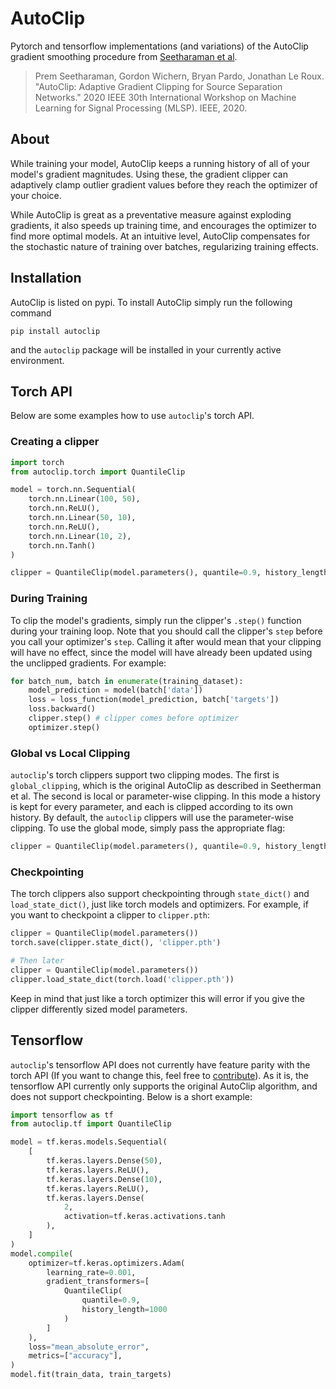 # AutoClip
Pytorch and tensorflow implementations (and variations) of the AutoClip gradient smoothing procedure from [Seetharaman et al](https://arxiv.org/abs/2007.14469).

> Prem Seetharaman, Gordon Wichern, Bryan Pardo, Jonathan Le Roux. "AutoClip: Adaptive Gradient Clipping for Source Separation Networks." 2020 IEEE 30th International Workshop on Machine Learning for Signal Processing (MLSP). IEEE, 2020.

## About

While training your model, AutoClip keeps a running history of all of your model's gradient magnitudes. Using these, the gradient clipper can adaptively clamp outlier gradient values before they reach the optimizer of your choice.

While AutoClip is great as a preventative measure against exploding gradients, it also speeds up training time, and encourages the optimizer to find more optimal models. At an intuitive level, AutoClip compensates for the stochastic nature of training over batches, regularizing training effects.

## Installation

AutoClip is listed on pypi. To install AutoClip simply run the following command
```
pip install autoclip
```
and the `autoclip` package will be installed in your currently active environment.

## Torch API

Below are some examples how to use `autoclip`'s torch API.

### Creating a clipper
```python
import torch
from autoclip.torch import QuantileClip

model = torch.nn.Sequential(
    torch.nn.Linear(100, 50),
    torch.nn.ReLU(),
    torch.nn.Linear(50, 10),
    torch.nn.ReLU(),
    torch.nn.Linear(10, 2),
    torch.nn.Tanh()
)

clipper = QuantileClip(model.parameters(), quantile=0.9, history_length=1000)
```

### During Training
To clip the model's gradients, simply run the clipper's `.step()` function during your training loop. Note that you should call the clipper's `step` before you call your optimizer's `step`. Calling it after would mean that your clipping will have no effect, since the model will have already been updated using the unclipped gradients. For example:
```python
for batch_num, batch in enumerate(training_dataset):
    model_prediction = model(batch['data'])
    loss = loss_function(model_prediction, batch['targets'])
    loss.backward()
    clipper.step() # clipper comes before optimizer
    optimizer.step()
```

### Global vs Local Clipping
`autoclip`'s torch clippers support two clipping modes. The first is `global_clipping`, which is the original AutoClip as described in Seetherman et al. The second is local or parameter-wise clipping. In this mode a history is kept for every parameter, and each is clipped according to its own history. By default, the `autoclip` clippers will use the parameter-wise clipping.
To use the global mode, simply pass the appropriate flag:
```python
clipper = QuantileClip(model.parameters(), quantile=0.9, history_length=1000, global_clipping=True)
```

### Checkpointing
The torch clippers also support checkpointing through `state_dict()` and `load_state_dict()`, just like torch models and optimizers. For example, if you want to checkpoint a clipper to `clipper.pth`:
```python
clipper = QuantileClip(model.parameters())
torch.save(clipper.state_dict(), 'clipper.pth')

# Then later
clipper = QuantileClip(model.parameters())
clipper.load_state_dict(torch.load('clipper.pth'))
```
Keep in mind that just like a torch optimizer this will error if you give the clipper differently sized model parameters.

## Tensorflow
`autoclip`'s tensorflow API does not currently have feature parity with the torch API (If you want to change this, feel free to [contribute](/issues/2)).
As it is, the tensorflow API currently only supports the original AutoClip algorithm, and does not support checkpointing. Below is a short example:
```python
import tensorflow as tf
from autoclip.tf import QuantileClip

model = tf.keras.models.Sequential(
    [
        tf.keras.layers.Dense(50),
        tf.keras.layers.ReLU(),
        tf.keras.layers.Dense(10),
        tf.keras.layers.ReLU(),
        tf.keras.layers.Dense(
            2,
            activation=tf.keras.activations.tanh
        ),
    ]
)
model.compile(
    optimizer=tf.keras.optimizers.Adam(
        learning_rate=0.001,
        gradient_transformers=[
            QuantileClip(
                quantile=0.9,
                history_length=1000
            )
        ]
    ),
    loss="mean_absolute_error",
    metrics=["accuracy"],
)
model.fit(train_data, train_targets)
```
